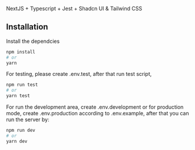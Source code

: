NextJS + Typescript + Jest + Shadcn UI & Tailwind CSS

## Installation

Install the dependcies

```bash
npm install
# or
yarn
```


For testing, please create .env.test, after that run test script, 

```bash
npm run test
# or
yarn test
```

For run the development area, create .env.development or for production mode, create .env.production according to .env.example, after that you can run the server by:

```bash
npm run dev
# or
yarn dev
```


